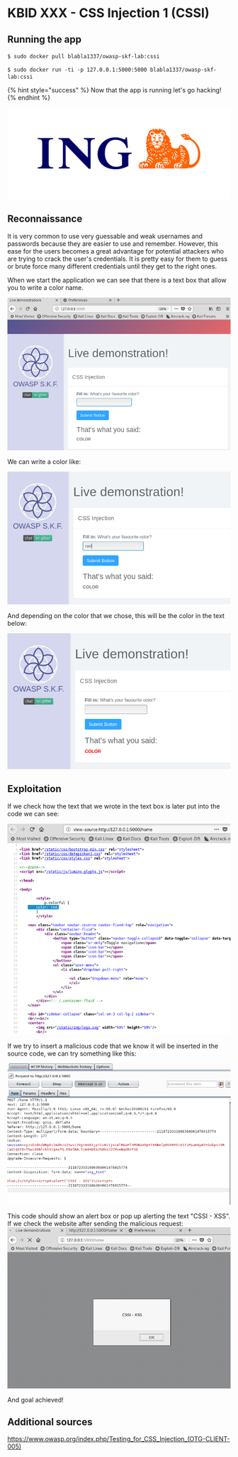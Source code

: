 # KBID XXX - CSS Injection 1 (CSSI)

## Running the app

```text
$ sudo docker pull blabla1337/owasp-skf-lab:cssi
```

```text
$ sudo docker run -ti -p 127.0.0.1:5000:5000 blabla1337/owasp-skf-lab:cssi
```

{% hint style="success" %}
Now that the app is running let's go hacking!
{% endhint %}

![Docker image and write-up thanks to ING!](.gitbook/assets/ing_primary_logo.png)

## Reconnaissance

It is very common to use very guessable and weak usernames and passwords because they are easier to use and remember. 
However, this ease for the users becomes a great advantage for potential attackers who are trying to crack the user's credentials. 
It is pretty easy for them to guess or brute force many different credentials until they get to the right ones.

When we start the application we can see that there is a text box that allow you to write a color name.

![](.gitbook/assets/cssi-10.png)

We can write a color like:

![](.gitbook/assets/cssi-11.png)

And depending on the color that we chose, this will be the color in the text below:

![](.gitbook/assets/cssi-12.png) 

## Exploitation

If we check how the text that we wrote in the text box is later put into the code we can see:

![](.gitbook/assets/cssi-13.png)

If we try to insert a malicious code that we know it will be inserted in the source code, we can try something like this:

![](.gitbook/assets/cssi-14.png)

This code should show an alert box or pop up alerting the text "CSSI - XSS".
If we check the website after sending the malicious request:
![](.gitbook/assets/cssi-15.png)

And goal achieved!

## Additional sources
https://www.owasp.org/index.php/Testing_for_CSS_Injection_(OTG-CLIENT-005)
